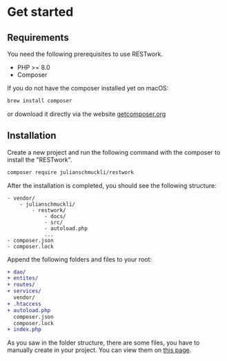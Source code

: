 # Get started

## Requirements
You need the following prerequisites to use RESTwork.
- PHP >= 8.0
- Composer

If you do not have the composer installed yet on macOS:
```bash
brew install composer
```
or download it directly via the website [getcomposer.org](https://getcomposer.org/)

## Installation
Create a new project and run the following command with the composer to install the "RESTwork".

```bash
composer require julianschmuckli/restwork
```

After the installation is completed, you should see the following structure:
```
- vendor/
    - julianschmuckli/
        - restwork/
            - docs/
            - src/
            - autoload.php
            ...
- composer.json
- composer.lock
```

Append the following folders and files to your root:
```diff
+ dao/
+ entites/
+ routes/
+ services/
  vendor/
+ .htaccess
+ autoload.php
  composer.json
  composer.lock
+ index.php
```

As you saw in the folder structure, there are some files, you have to manually create in your project. You can view them on [this page](./files.md).